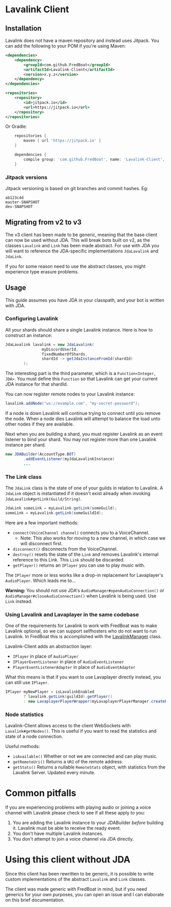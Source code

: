 # Lavalink Client
## Installation
Lavalink does not have a maven repository and instead uses Jitpack.
You can add the following to your POM if you're using Maven:
```xml
<dependencies>
    <dependency>
        <groupId>com.github.FredBoat</groupId>
        <artifactId>Lavalink-Client</artifactId>
        <version>x.y.z</version>
    </dependency>
</dependencies>
```

```xml
<repositories>
    <repository>
        <id>jitpack.io</id>
        <url>https://jitpack.io</url>
    </repository>
</repositories>
```

Or Gradle:

```groovy
    repositories {
        maven { url 'https://jitpack.io' }
    }

    dependencies {
        compile group: 'com.github.FredBoat', name: 'Lavalink-Client', version: 'x.y.z'
    }
```

### Jitpack versions
Jitpack versioning is based on git branches and commit hashes. Eg:

```
ab123c4d
master-SNAPSHOT
dev-SNAPSHOT
```

## Migrating from v2 to v3
The v3 client has been made to be generic, meaning that the base client can now be used without JDA.
This will break bots built on v2, as the classes `Lavalink` and `Link` has been made abstract.
For use with JDA you will want to reference the JDA-specific implementations `JdaLavalink` and `JdaLink`.

If you for some reason need to use the abstract classes, you might experience type erasure problems.

## Usage
This guide assumes you have JDA in your classpath, and your bot is written with JDA.

### Configuring Lavalink
All your shards should share a single Lavalink instance. Here is how to construct an instance:

```java
JdaLavalink lavalink = new JdaLavalink(
                myDiscordUserId,
                fixedNumberOfShards,
                shardId -> getJdaInstanceFromId(shardId)
        );
```

The interesting part is the third parameter, which is a `Function<Integer, JDA>`.
You must define this `Function` so that Lavalink can get your current JDA instance for that shardId.

You can now register remote nodes to your Lavalink instance:
```java
lavalink.addNode("ws://example.com", "my-secret-password");
```

If a node is down Lavalink will continue trying to connect until you remove the node.
When a node dies Lavalink will attempt to balance the load unto other nodes if they are available.

Next when you are building a shard, you must register Lavalink as an event listener to bind your shard.
You may not register more than one Lavalink instance per shard.

```java
new JDABuilder(AccountType.BOT)
        .addEventListener(myJdaLavalinkInstance)
        ...
```

### The Link class
The `JdaLink` class is the state of one of your guilds in relation to Lavalink.
A `JdaLink` object is instantiated if it doesn't exist already when invoking `JdaLavalink#getLink(Guild/String)`.

```java
JdaLink someLink = myLavalink.getLink(someGuild);
someLink = myLavalink.getLink(someGuildId);
```

Here are a few important methods:
* `connect(VoiceChannel channel)` connects you to a VoiceChannel.
  * Note: This also works for moving to a new channel, in which case we will disconnect first.
* `disconnect()` disconnects from the VoiceChannel.
* `destroy()` resets the state of the `Link` and removes Lavalink's internal reference to this Link. This `Link` should be discarded.
* `getPlayer()` returns an `IPlayer` you can use to play music with.

The `IPlayer` more or less works like a drop-in replacement for Lavaplayer's `AudioPlayer`. Which leads me to...

**Warning:** You should not use JDA's `AudioManager#openAudioConnection()` or `AudioManager#closeAudioConnection()` when Lavalink is being used. Use `Link` instead.

### Using Lavalink and Lavaplayer in the same codebase
One of the requirements for Lavalink to work with FredBoat was to make Lavalink optional, so we can support selfhosters who do not want to run Lavalink.
In FredBoat this is accomplished with the [LavalinkManager](https://github.com/Frederikam/FredBoat/blob/master/FredBoat/src/main/java/fredboat/audio/player/LavalinkManager.java) class.

Lavalink-Client adds an abstraction layer:
* `IPlayer` in place of `AudioPlayer`
* `IPlayerEventListener` in place of `AudioEventListener`
* `PlayerEventListenerAdapter` in place of `AudioEventAdapter`

What this means is that if you want to use Lavaplayer directly instead, you can still use `IPlayer`.
```java
IPlayer myNewPlayer = isLavalinkEnabled
        ? lavalink.getLink(guildId).getPlayer()
        : new LavaplayerPlayerWrapper(myLavaplayerPlayerManager.createPlayer());
```

### Node statistics
Lavalink-Client allows access to the client WebSockets with `Lavalink#getNodes()`.
This is useful if you want to read the statistics and state of a node connection.

Useful methods:
* `isAvailable()` Whether or not we are connected and can play music.
* `getRemoteUri()` Returns a `URI` of the remote address.
* `getStats()` Returns a nullable `RemoteStats` object, with statistics from the Lavalink Server. Updated every minute.

# Common pitfalls
If you are experiencing problems with playing audio or joining a voice channel with Lavalink please check to see if all these apply to you:

1. You are adding the Lavalink instance to your JDABuilder *before* building it. Lavalink must be able to receive the ready event.
2. You don't have multiple Lavalink instances.
3. You don't attempt to join a voice channel via JDA directly.

# Using this client without JDA
Since this client has been rewritten to be generic, it is possible to write custom implementations of the abstract 
`Lavalink` and `Link` classes. 

The client was made generic with FredBoat in mind, but if you need generics for your own purposes, you can open an issue 
and I can elaborate on this brief documentation.
